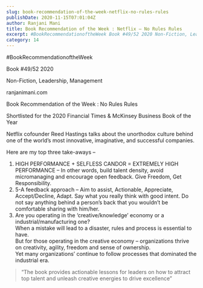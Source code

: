 ```yaml
---
slug: book-recommendation-of-the-week-netflix-no-rules-rules
publishDate: 2020-11-15T07:01:04Z
author: Ranjani Mani
title: Book Recommendation of the Week : Netflix – No Rules Rules 
excerpt: #BookRecommendationoftheWeek Book #49/52 2020 Non-Fiction, Leadership, Management ranjanimani.com Book Recommendation of the Week : No Rules Rules Shortlisted for the 2020 Financial Times & McKinsey Business Book of the Year Netflix cofounder Reed Hastings talks about the unorthodox culture behind one of the world’s most innovative, imaginative, and successful companies. Here are my top three  ... 
category: 14
---
```


#BookRecommendationoftheWeek

Book #49/52 2020

Non-Fiction, Leadership, Management

ranjanimani.com

Book Recommendation of the Week : No Rules Rules

Shortlisted for the 2020 Financial Times & McKinsey Business Book of the Year

Netflix cofounder Reed Hastings talks about the unorthodox culture behind one of the world’s most innovative, imaginative, and successful companies.

Here are my top three take-aways –

1. HIGH PERFORMANCE + SELFLESS CANDOR = EXTREMELY HIGH PERFORMANCE – In other words, build talent density, avoid micromanaging and encourage open feedback. Give Freedom, Get Responsibility.
2. 5-A feedback approach – Aim to assist, Actionable, Appreciate, Accept/Decline, Adapt. Say what you really think with good intent. Do not say anything behind a person’s back that you wouldn’t be comfortable sharing with him/her.
3. Are you operating in the ‘creative/knowledge’ economy or a industrial/manufacturing one?  
When a mistake will lead to a disaster, rules and process is essential to have.  
But for those operating in the creative economy – organizations thrive on creativity, agility, freedom and sense of ownership.  
Yet many organizations’ continue to follow processes that dominated the industrial era.  
> “The book provides actionable lessons for leaders on how to attract top talent and unleash creative energies to drive excellence”
